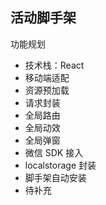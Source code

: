 ## 活动脚手架

功能规划

- 技术栈：React
- 移动端适配
- 资源预加载
- 请求封装
- 全局路由
- 全局动效
- 全局弹窗
- 微信 SDK 接入
- localstorage 封装
- 脚手架自动安装
- 待补充
